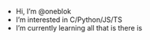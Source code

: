 - Hi, I’m @oneblok
- I’m interested in C/Python/JS/TS
- I’m currently learning all that is there is

<!---
oneblok/oneblok is a ✨ special ✨ repository because its `README.md` (this file) appears on your GitHub profile.
You can click the Preview link to take a look at your changes.
--->
